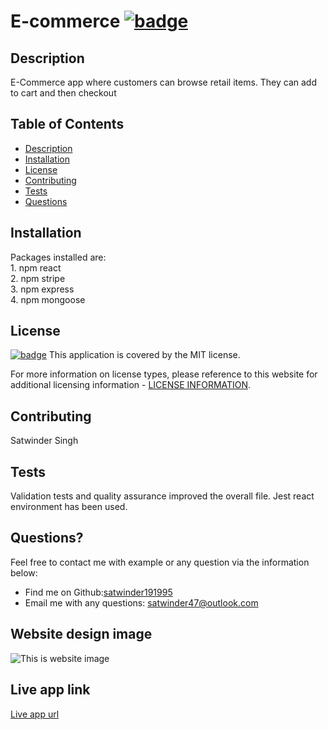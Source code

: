  # E-commerce [![badge](https://img.shields.io/badge/license-MIT-brightgreen)](./LICENSE)

  ## Description

  E-Commerce app where customers can browse retail items. They can add to cart and then checkout

  ## Table of Contents
  - [Description](#description)
  - [Installation](#installation)
  - [License](#license)
  - [Contributing](#contributing)
  - [Tests](#tests)
  - [Questions](#questions)

  ## Installation

  Packages installed are:<br>  1. npm react <br> 2. npm stripe <br>3. npm express <br> 4. npm mongoose<br>

  ## License

  [![badge](https://img.shields.io/badge/license-MIT-brightgreen)](./LICENSE)
This application is covered by the MIT license.

For more information on license types, please reference to this website for additional licensing information - [LICENSE INFORMATION](https://opensource.org/licenses).

  ## Contributing

  Satwinder Singh
  
  ## Tests

  Validation tests and quality assurance improved the overall file. Jest react environment has been used.

  ## Questions?

  Feel free to contact me with example or any question via the information below:
 * Find me on Github:[satwinder191995](https://github.com/satwinder191995)
 * Email me with any questions: [satwinder47@outlook.com](mailto:satwinder47@outlook.com)

  ## Website design image
  ![This is website image](./client/public/images/retail.png)

  ## Live app link
  [Live app url]( https://satwinder191995.github.io/react-portfolio/)
